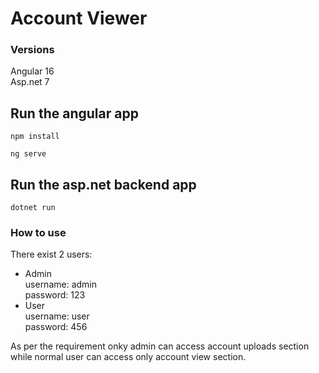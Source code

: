 # Account Viewer

### Versions
Angular 16<br/>
Asp.net 7

## Run the angular app

```
npm install
```
```
ng serve
```
## Run the asp.net backend app

```
dotnet run
```


### How to use

There exist 2 users: <br/>
* Admin <br/>
 username: admin <br/>
 password: 123 <br/>
* User <br/>
  username: user <br/>
  password: 456 <br/>
  
As per the requirement onky admin can access account uploads section while normal user can access only account view section.


